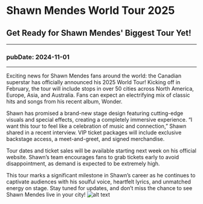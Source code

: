 
# Shawn Mendes World Tour 2025
## Get Ready for Shawn Mendes' Biggest Tour Yet!
---
### pubDate: 2024-11-01
---

Exciting news for Shawn Mendes fans around the world: the Canadian superstar has officially announced his 2025 World Tour! Kicking off in February, the tour will include stops in over 50 cities across North America, Europe, Asia, and Australia. Fans can expect an electrifying mix of classic hits and songs from his recent album, Wonder.

Shawn has promised a brand-new stage design featuring cutting-edge visuals and special effects, creating a completely immersive experience. “I want this tour to feel like a celebration of music and connection,” Shawn shared in a recent interview. VIP ticket packages will include exclusive backstage access, a meet-and-greet, and signed merchandise.

Tour dates and ticket sales will be available starting next week on his official website. Shawn’s team encourages fans to grab tickets early to avoid disappointment, as demand is expected to be extremely high.

This tour marks a significant milestone in Shawn’s career as he continues to captivate audiences with his soulful voice, heartfelt lyrics, and unmatched energy on stage. Stay tuned for updates, and don’t miss the chance to see Shawn Mendes live in your city!
![alt text](https://smartcdn.gprod.postmedia.digital/vancouversun/wp-content/uploads/2023/02/0218-qa-shawn-mendes_275782673.jpg?quality=90&strip=all&w=1128&h=846&type=webp&sig=CWqqGnV8EZCAWEICq3fc9A)